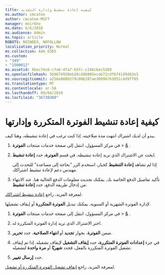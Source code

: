 ```yaml
---
title: كيفية إعادة تنشيط وإدارة التجديد
ms.author: cmcatee
author: cmcatee-MSFT
manager: mnirkhe
ms.date: 6/6/2018
ms.audience: Admin
ms.topic: article
ROBOTS: NOINDEX, NOFOLLOW
localization_priority: Normal
ms.collection: Adm_O365
ms.custom:
- "349"
- "1500012"
ms.assetid: 6bec74c6-c7a6-4fa7-b5fc-c246c6ec5269
ms.openlocfilehash: 5b9674920eb28cd48805ecab72cdf6f4149d62e3
ms.sourcegitcommit: a256e8680379c006287ae30996763051c4d9ff85
ms.translationtype: MT
ms.contentlocale: ar-SA
ms.lasthandoff: 09/04/2019
ms.locfileid: "36739300"
---
```

# <a name="how-to-reactivate-and-manage-recurring-billing"></a>كيفية إعادة تنشيط الفوترة المتكررة وإدارتها

يبدو أن لديك اشتراك انتهت مدة صلاحيته. إذا كنت ترغب في إعادة تنشيطه، وهنا كيف.
  
1. في مركز المسؤول، انتقل إلى صفحة خدمات منتجات **الفوترة** \> [&](https://go.microsoft.com/fwlink/p/?linkid=842054) .

2. ابحث عن الاشتراك الذي تريد إعادة تنشيطه. في قسم **الفوترة،** حدد **إعادة تنشيط**.

    إذا لم تشاهد **إعادة التنشيط** كخيار، استخدم الزر "بحاجة إلى مساعدة" للتحدث إلى مهندس دعم لإعادة تنشيط اشتراكك.

3. تأكيد تفاصيل الدفع الخاصة بك. يمكنك تحديث معلومات الدفع الحالية هنا. عند الانتهاء من إدخال طريقة الدفع، حدد **إعادة تنشيط**.

لمعرفة المزيد، راجع [إعادة تنشيط اشتراكك](https://docs.microsoft.com//office365/admin/subscriptions-and-billing/reactivate-your-subscription). 

لإدارة الفوترة الشهرية أو السنوية، يمكنك تبديل **الفوترة المتكررة** أو إيقاف تشغيلها.
  
1. في مركز المسؤول، انتقل إلى صفحة خدمات منتجات **الفوترة** \> [&](https://go.microsoft.com/fwlink/p/?linkid=842054) .

2. اختر الاشتراك الذي تريد إدارة الفوترة المتكررة له.

3. ضمن **الفوترة**، بجوار **تجديد** أو **انتهاء الصلاحية**، حدد **تحرير**.

4. في جزء **إعدادات الفوترة المتكررة،** حدد **إيقاف التشغيل** لإيقاف تشغيله. إذا تم إيقاف تشغيل الفوترة المتكررة بالفعل، فحدد **شهريًا** أو **مرة واحدة** لتشغيله.

5. حدد **إرسال تغيير**.

لمعرفة المزيد، راجع [إيقاف تشغيل الفوترة المتكررة أو تشغيل](https://docs.microsoft.com/office365/admin/subscriptions-and-billing/renew-your-subscription#turn-recurring-billing-off-or-on).